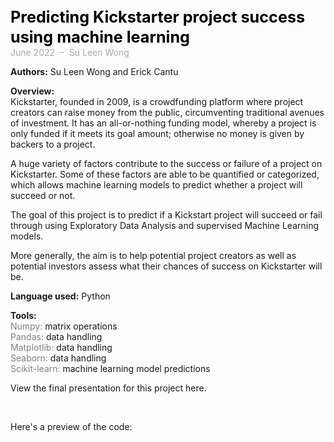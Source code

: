 <span style="font-weight: bold; color: black; font-size:180%; line-height: 32px;"> Predicting Kickstarter project success using machine learning  </span>  <br>
<span style="color:darkgrey;">June 2022 &nbsp;&ndash;&nbsp; Su Leen Wong</span>

**Authors:** Su Leen Wong and Erick Cantu


**Overview:**  
Kickstarter, founded in 2009, is a crowdfunding platform where project creators can raise money from the public, circumventing traditional avenues of investment. It has an all-or-nothing funding model, whereby a project is only funded if it meets its goal amount; otherwise no money is given by backers to a project.

A huge variety of factors contribute to the success or failure of a project on Kickstarter. Some of these factors are able to be quantified or categorized, which allows machine learning models to predict whether a project will succeed or not.

The goal of this project is to predict if a Kickstart project will succeed or fail through using Exploratory Data Analysis and supervised Machine Learning models.

More generally, the aim is to help potential project creators as well as potential investors assess what their chances of success on Kickstarter will be.

**Language used:** Python

**Tools:**  
<span style="color:grey">Numpy:</span> matrix operations  
<span style="color:grey">Pandas:</span> data handling  
<span style="color:grey">Matplotlib:</span> data handling  
<span style="color:grey">Seaborn:</span> data handling  
<span style="color:grey">Scikit-learn:</span> machine learning model predictions


View the final presentation for this project here.

<br>  


Here's a preview of the code:   

```python

```
